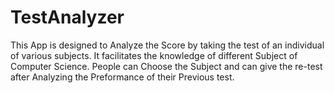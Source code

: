 # TestAnalyzer


This App is designed to Analyze  the Score by taking the test of an individual of various subjects. 
It facilitates the knowledge of different Subject of Computer Science. People can Choose the Subject and can give the re-test after Analyzing the Preformance of their Previous test.